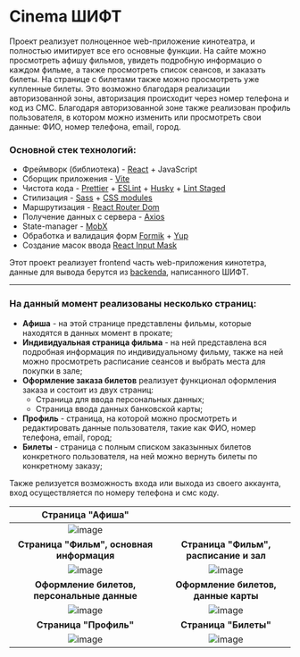 # Cinema ШИФТ

Проект реализует полноценное web-приложение кинотеатра, и полностью имитирует все его основные функции. На сайте можно просмотреть афишу фильмов, увидеть подробную информацио о каждом фильме, а также просмотреть список сеансов, и заказать билеты. На странице с билетами также можно просмотреть уже купленные билеты. Это возможно благодаря реализации авторизованной зоны, авторизация происходит через номер телефона и код из СМС. Благодаря авторизованной зоне также реализован профиль пользователя, в котором можно изменить или просмотреть свои данные: ФИО, номер телефона, email, город.

### Основной стек технологий:

-   Фреймворк (библиотека) - [React](https://react.dev/) + JavaScript
-   Сборщик приложения - [Vite](https://vitejs.dev/)
-   Чистота кода - [Prettier](https://prettier.io/) + [ESLint](https://eslint.org/) + [Husky](https://www.npmjs.com/package/husky) + [Lint Staged](https://www.npmjs.com/package/lint-staged)
-   Стилизация - [Sass](https://sass-lang.com/) + [CSS modules](https://create-react-app.dev/docs/adding-a-css-modules-stylesheet/)
-   Маршрутизация - [React Router Dom](https://reactrouter.com/en/main)
-   Получение данных с сервера - [Axios](https://www.npmjs.com/package/axios)
-   State-manager - [MobX](https://www.npmjs.com/package/mobx)
-   Обработка и валидация форм [Formik](https://formik.org/) + [Yup](https://www.npmjs.com/package/yup)
-   Создание масок ввода [React Input Mask](https://www.npmjs.com/package/react-input-mask)

Этот проект реализует frontend часть web-приложения кинотетра, данные для вывода берутся из [backendа](https://shift-backend.onrender.com/api#/), написанного ШИФТ.

---

### На данный момент реализованы несколько страниц:

-   **Афиша** - на этой странице представлены фильмы, которые находятся в данных момент в прокате;
-   **Индивидуальная страница фильма** - на ней представлена вся подробная информация по индивидуальному фильму, также на ней можно просмотреть расписание сеансов и выбрать места для покупки в зале;
-   **Оформление заказа билетов** реализует функционал оформления заказа и состоит из двух страниц:
    -   Страница для ввода персональных данных;
    -   Страница ввода данных банковской карты;
-   **Профиль** - страница, на которой можно просмотреть и редактировать данные пользователя, такие как ФИО, номер телефона, email, город;
-   **Билеты** - страница с полным списком заказынных билетов конкретного пользователя, на ней можно вернуть билеты по конкретному заказу;

Также релизуется возможность входа или выхода из своего аккаунта, вход осуществляется по номеру телефона и смс коду.

|                                     Страница "Афиша"                                      |                                                                                           |
| :---------------------------------------------------------------------------------------: | :---------------------------------------------------------------------------------------: |
| ![image](https://github.com/user-attachments/assets/b183a1dd-f166-49e8-8951-861938389e09) |                                                                                           |
|                         **Страница "Фильм", основная информация**                         |                          **Страница "Фильм", расписание и зал**                           |
| ![image](https://github.com/user-attachments/assets/2cb6bb43-91b8-4ef2-8078-f96b38e93c1c) | ![image](https://github.com/user-attachments/assets/3c28da81-bb96-4f9d-9b3b-eb68a681a71c) |
|                        **Оформление билетов, персональные данные**                        |                           **Оформление билетов, данные карты**                            |
| ![image](https://github.com/user-attachments/assets/0da0f4c2-fcf1-4368-80dc-3a5b79920097) | ![image](https://github.com/user-attachments/assets/807b276d-8af3-401d-9ecc-d2fb508676a0) |
|                                  **Страница "Профиль"**                                   |                                   **Страница "Билеты"**                                   |
| ![image](https://github.com/user-attachments/assets/b49f64ca-0d58-4952-8b14-9723a5efe79d) | ![image](https://github.com/user-attachments/assets/64e47a19-39d1-45b6-a2a0-ec935e6e83ac) |
